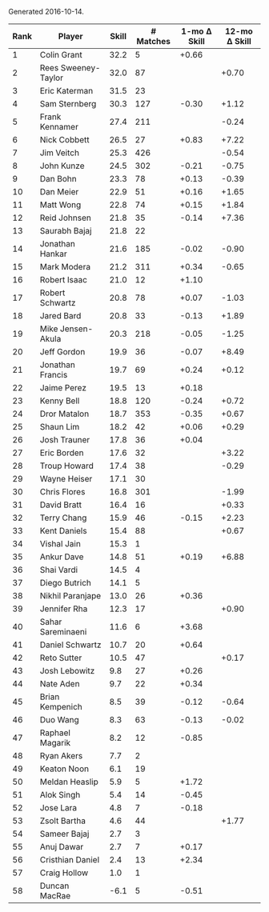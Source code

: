 Generated 2016-10-14.

| Rank | Player              | Skill | # Matches | 1-mo Δ Skill | 12-mo Δ Skill |
|------|---------------------|-------|-----------|--------------|---------------|
|    1 | Colin Grant         |  32.2 |         5 |        +0.66 |               |
|    2 | Rees Sweeney-Taylor |  32.0 |        87 |              |         +0.70 |
|    3 | Eric Katerman       |  31.5 |        23 |              |               |
|    4 | Sam Sternberg       |  30.3 |       127 |        -0.30 |         +1.12 |
|    5 | Frank Kennamer      |  27.4 |       211 |              |         -0.24 |
|    6 | Nick Cobbett        |  26.5 |        27 |        +0.83 |         +7.22 |
|    7 | Jim Veitch          |  25.3 |       426 |              |         -0.54 |
|    8 | John Kunze          |  24.5 |       302 |        -0.21 |         -0.75 |
|    9 | Dan Bohn            |  23.3 |        78 |        +0.13 |         -0.39 |
|   10 | Dan Meier           |  22.9 |        51 |        +0.16 |         +1.65 |
|   11 | Matt Wong           |  22.8 |        74 |        +0.15 |         +1.84 |
|   12 | Reid Johnsen        |  21.8 |        35 |        -0.14 |         +7.36 |
|   13 | Saurabh Bajaj       |  21.8 |        22 |              |               |
|   14 | Jonathan Hankar     |  21.6 |       185 |        -0.02 |         -0.90 |
|   15 | Mark Modera         |  21.2 |       311 |        +0.34 |         -0.65 |
|   16 | Robert Isaac        |  21.0 |        12 |        +1.10 |               |
|   17 | Robert Schwartz     |  20.8 |        78 |        +0.07 |         -1.03 |
|   18 | Jared Bard          |  20.8 |        33 |        -0.13 |         +1.89 |
|   19 | Mike Jensen-Akula   |  20.3 |       218 |        -0.05 |         -1.25 |
|   20 | Jeff Gordon         |  19.9 |        36 |        -0.07 |         +8.49 |
|   21 | Jonathan Francis    |  19.7 |        69 |        +0.24 |         +0.12 |
|   22 | Jaime Perez         |  19.5 |        13 |        +0.18 |               |
|   23 | Kenny Bell          |  18.8 |       120 |        -0.24 |         +0.72 |
|   24 | Dror Matalon        |  18.7 |       353 |        -0.35 |         +0.67 |
|   25 | Shaun Lim           |  18.2 |        42 |        +0.06 |         +0.29 |
|   26 | Josh Trauner        |  17.8 |        36 |        +0.04 |               |
|   27 | Eric Borden         |  17.6 |        32 |              |         +3.22 |
|   28 | Troup Howard        |  17.4 |        38 |              |         -0.29 |
|   29 | Wayne Heiser        |  17.1 |        30 |              |               |
|   30 | Chris Flores        |  16.8 |       301 |              |         -1.99 |
|   31 | David Bratt         |  16.4 |        16 |              |         +0.33 |
|   32 | Terry Chang         |  15.9 |        46 |        -0.15 |         +2.23 |
|   33 | Kent Daniels        |  15.4 |        88 |              |         +0.67 |
|   34 | Vishal Jain         |  15.3 |         1 |              |               |
|   35 | Ankur Dave          |  14.8 |        51 |        +0.19 |         +6.88 |
|   36 | Shai Vardi          |  14.5 |         4 |              |               |
|   37 | Diego Butrich       |  14.1 |         5 |              |               |
|   38 | Nikhil Paranjape    |  13.0 |        26 |        +0.36 |               |
|   39 | Jennifer Rha        |  12.3 |        17 |              |         +0.90 |
|   40 | Sahar Sareminaeni   |  11.6 |         6 |        +3.68 |               |
|   41 | Daniel Schwartz     |  10.7 |        20 |        +0.64 |               |
|   42 | Reto Sutter         |  10.5 |        47 |              |         +0.17 |
|   43 | Josh Lebowitz       |   9.8 |        27 |        +0.26 |               |
|   44 | Nate Aden           |   9.7 |        22 |        +0.34 |               |
|   45 | Brian Kempenich     |   8.5 |        39 |        -0.12 |         -0.64 |
|   46 | Duo Wang            |   8.3 |        63 |        -0.13 |         -0.02 |
|   47 | Raphael Magarik     |   8.2 |        12 |        -0.85 |               |
|   48 | Ryan Akers          |   7.7 |         2 |              |               |
|   49 | Keaton Noon         |   6.1 |        19 |              |               |
|   50 | Meldan Heaslip      |   5.9 |         5 |        +1.72 |               |
|   51 | Alok Singh          |   5.4 |        14 |        -0.45 |               |
|   52 | Jose Lara           |   4.8 |         7 |        -0.18 |               |
|   53 | Zsolt Bartha        |   4.6 |        44 |              |         +1.77 |
|   54 | Sameer Bajaj        |   2.7 |         3 |              |               |
|   55 | Anuj Dawar          |   2.7 |         7 |        +0.17 |               |
|   56 | Cristhian Daniel    |   2.4 |        13 |        +2.34 |               |
|   57 | Craig Hollow        |   1.0 |         1 |              |               |
|   58 | Duncan MacRae       |  -6.1 |         5 |        -0.51 |               |